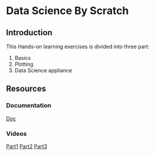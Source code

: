 # Data Science By Scratch

## Introduction
This Hands-on learning exercises is divided into three part:
1. Basics
2. Plotting
3. Data Science appliance

## Resources
### Documentation
[Doc](https://docs.microsoft.com/pt-pt/learn/modules/explore-analyze-data-with-python/5-exercise-visualize-data)

### Videos
[Part1](https://www.youtube.com/watch?v=EZ_KDKoBBb4&t=0s)
[Part2](https://www.youtube.com/watch?v=NLGIc9_3su8)
[Part3](https://www.youtube.com/watch?v=D9LuRCb59wI)


